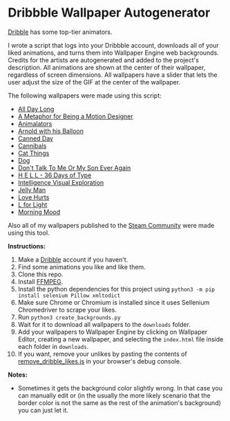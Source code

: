 # Dribbble Wallpaper Autogenerator
[Dribble](https://dribbble.com/) has some top-tier animators.

I wrote a script that logs into your Dribbble account, downloads all of your liked animations, 
and turns them into Wallpaper Engine web backgrounds.
Credits for the artists are autogenerated and added to the project's description.
All animations are shown at the center of their wallpaper, regardless of screen dimensions.
All wallpapers have a slider that lets the user adjust the size of the GIF at the center of the wallpaper.

The following wallpapers were made using this script:
- [All Day Long](./examples/all-day-long/index.html)
- [A Metaphor for Being a Motion Designer](./examples/a-metaphor-for-being-a-motion-designer/index.html)
- [Animalators](./examples/animalators/index.html)
- [Arnold with his Balloon](./examples/arnold-with-his-balloon/index.html)
- [Canned Day](./examples/canned-day/index.html)
- [Cannibals](./examples/cannibals/index.html)
- [Cat Things](./examples/cat-things/index.html)
- [Dog](./examples/dog/index.html)
- [Don't Talk To Me Or My Son Ever Again](./examples/dont-talk-to-me-or-my-son-ever-again/index.html)
- [H E L L - 36 Days of Type](./examples/h-e-l-l-36-days-of-type/index.html)
- [Intelligence Visual Exploration](./examples/intelligence-visual-exploration-for-ios-product/index.html)
- [Jelly Man](./examples/jelly-man/index.html)
- [Love Hurts](./examples/love-hurts/index.html)
- [L for Light](./examples/l-for-light/index.html)
- [Morning Mood](./examples/morning-mood/index.html)


Also all of my wallpapers published to the [Steam Community](https://steamcommunity.com/id/xkriizpy/myworkshopfiles/?appid=431960&sort=score&browsefilter=myfiles&view=imagewall) were made using this tool.


**Instructions:**
1. Make a [Dribble](https://dribbble.com/) account if you haven't.
2. Find some animations you like and like them.
3. Clone this repo.
4. Install [FFMPEG](https://ffmpeg.org/download.html).
5. Install the python dependencies for this project using `python3 -m pip install selenium Pillow xmltodict`
6. Make sure Chrome or Chromium is installed since it uses Sellenium Chromedriver to scrape your likes.
7. Run `python3 create_backgrounds.py`
8. Wait for it to download all wallpapers to the `downloads` folder.
9. Add your wallpapers to Wallpaper Engine by clicking on Wallpaper Editor, creating a new wallpaper, and selecting the `index.html` file inside each folder in `downloads`.
10. If you want, remove your unlikes by pasting the contents of [remove_dribble_likes.js](./remove_dribble_likes.js) in your browser's debug console.

**Notes:**

- Sometimes it gets the background color slightly wrong. In that case you can manually edit or (in the usually the more likely scenario that the border color is not the same as the rest of the animation's background) you can just let it.
